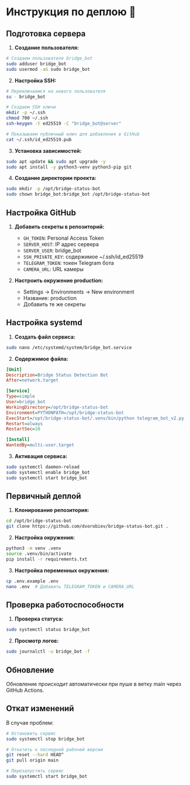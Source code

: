 # Инструкция по деплою 🚀

## Подготовка сервера

1. **Создание пользователя:**
```bash
# Создаем пользователя bridge_bot
sudo adduser bridge_bot
sudo usermod -aG sudo bridge_bot
```

2. **Настройка SSH:**
```bash
# Переключаемся на нового пользователя
su - bridge_bot

# Создаем SSH ключи
mkdir -p ~/.ssh
chmod 700 ~/.ssh
ssh-keygen -t ed25519 -C "bridge_bot@server"

# Показываем публичный ключ для добавления в GitHub
cat ~/.ssh/id_ed25519.pub
```

3. **Установка зависимостей:**
```bash
sudo apt update && sudo apt upgrade -y
sudo apt install -y python3-venv python3-pip git
```

4. **Создание директории проекта:**
```bash
sudo mkdir -p /opt/bridge-status-bot
sudo chown bridge_bot:bridge_bot /opt/bridge-status-bot
```

## Настройка GitHub

1. **Добавить секреты в репозиторий:**
   - `GH_TOKEN`: Personal Access Token
   - `SERVER_HOST`: IP адрес сервера
   - `SERVER_USER`: bridge_bot
   - `SSH_PRIVATE_KEY`: содержимое ~/.ssh/id_ed25519
   - `TELEGRAM_TOKEN`: токен Telegram бота
   - `CAMERA_URL`: URL камеры

2. **Настроить окружение production:**
   - Settings -> Environments -> New environment
   - Название: production
   - Добавить те же секреты

## Настройка systemd

1. **Создать файл сервиса:**
```bash
sudo nano /etc/systemd/system/bridge_bot.service
```

2. **Содержимое файла:**
```ini
[Unit]
Description=Bridge Status Detection Bot
After=network.target

[Service]
Type=simple
User=bridge_bot
WorkingDirectory=/opt/bridge-status-bot
Environment=PYTHONPATH=/opt/bridge-status-bot
ExecStart=/opt/bridge-status-bot/.venv/bin/python telegram_bot_v2.py
Restart=always
RestartSec=10

[Install]
WantedBy=multi-user.target
```

3. **Активация сервиса:**
```bash
sudo systemctl daemon-reload
sudo systemctl enable bridge_bot
sudo systemctl start bridge_bot
```

## Первичный деплой

1. **Клонирование репозитория:**
```bash
cd /opt/bridge-status-bot
git clone https://github.com/dvorobiev/bridge-status-bot.git .
```

2. **Настройка окружения:**
```bash
python3 -m venv .venv
source .venv/bin/activate
pip install -r requirements.txt
```

3. **Настройка переменных окружения:**
```bash
cp .env.example .env
nano .env  # Добавить TELEGRAM_TOKEN и CAMERA_URL
```

## Проверка работоспособности

1. **Проверка статуса:**
```bash
sudo systemctl status bridge_bot
```

2. **Просмотр логов:**
```bash
sudo journalctl -u bridge_bot -f
```

## Обновление

Обновление происходит автоматически при пуше в ветку main через GitHub Actions.

## Откат изменений

В случае проблем:
```bash
# Остановить сервис
sudo systemctl stop bridge_bot

# Откатить к последней рабочей версии
git reset --hard HEAD^
git pull origin main

# Перезапустить сервис
sudo systemctl start bridge_bot
``` 